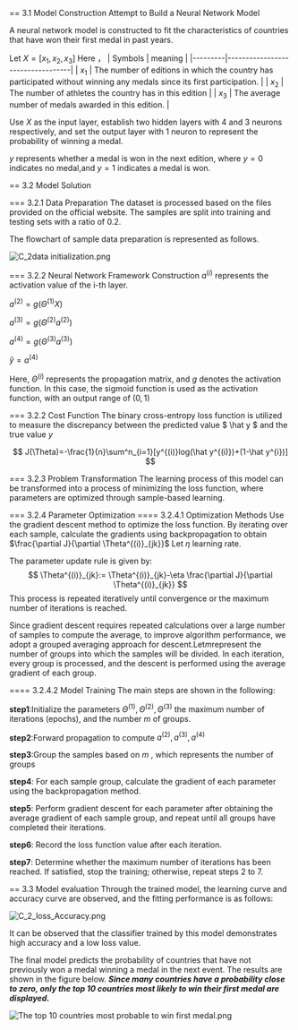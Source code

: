 == 3.1 Model Construction
Attempt to Build a Neural Network Model 

A neural network model is constructed to fit the characteristics of countries that have won their first medal in past years.

Let $X=[x_1,x_2,x_3]$ Here ，
| Symbols | meaning                          |
|---------|----------------------------------|
| $x_1$   | The number of editions in which the country has participated without winning any medals since its first participation. |
| $x_2$   | The number of athletes the country has in this edition        |
| $x_3$   | The average number of medals awarded in this edition.               |


Use $X$ as the input layer, establish two hidden layers with 4 and 3 neurons respectively, and set the output layer with 1 neuron to represent the probability of winning a medal.

$y$ represents whether a medal is won in the next edition, where $y=0$ indicates no medal,and $y=1$ indicates a medal is won.

== 3.2 Model Solution

=== 3.2.1 Data Preparation
The dataset is processed based on the files provided on the official website. The samples are split into training and testing sets with a ratio of 0.2.

The flowchart of sample data preparation is represented as follows.

![C_2data initialization.png](<attachment:C_2data initialization.png>)

=== 3.2.2 Neural Network Framework Construction
$a^{(i)}$ represents the activation value of the i-th layer.

$a^{(2)}=g(\Theta^{(1)}X)$

$a^{(3)}=g(\Theta^{(2)}a^{(2)})$

$a^{(4)}=g(\Theta^{(3)}a^{(3)})$

$\hat y=a^{(4)}$

Here, $\Theta^{(i)}$ represents the propagation matrix, and $g$ denotes the activation function. In this case, the sigmoid function is used as the activation function, with an output range of $(0,1)$

=== 3.2.2 Cost Function
The binary cross-entropy loss function is utilized to measure the discrepancy between the predicted value $ \hat y $ and the true value $y$

$$
J(\Theta)=-\frac{1}{n}\sum^n_{i=1}[y^{(i)}log(\hat y^{(i)})+(1-\hat y^{i})]
$$

=== 3.2.3 Problem Transformation
The learning process of this model can be transformed into a process of minimizing the loss function, where parameters are optimized through sample-based learning.

=== 3.2.4 Parameter Optimization
==== 3.2.4.1 Optimization Methods
Use the gradient descent method to optimize the loss function. By iterating over each sample, calculate the gradients using backpropagation to obtain $\frac{\partial J}{\partial \Theta^{(i)}_{jk}}$
Let $\eta$ learning rate.

The parameter update rule is given by:
$$
\Theta^{(i)}_{jk}:= \Theta^{(i)}_{jk}-\eta \frac{\partial J}{\partial \Theta^{(i)}_{jk}}
$$
This process is repeated iteratively until convergence or the maximum number of iterations is reached.

Since gradient descent requires repeated calculations over a large number of samples to compute the average, to improve algorithm performance, we adopt a grouped averaging approach for descent.Let$m$represent the number of groups into which the samples will be divided. In each iteration, every group is processed, and the descent is performed using the average gradient of each group.

==== 3.2.4.2 Model Training
The main steps are shown in the following:

**step1**:Initialize the parameters $\Theta^{(1)}, \Theta^{(2)}, \Theta^{(3)}$ the maximum number of iterations (epochs), and the number $m$ of groups. 

**step2**:Forward propagation to compute $a^{(2)},a^{(3)},a^{(4)}$

**step3**:Group the samples based on  $m$ , which represents the number of groups

**step4**: For each sample group, calculate the gradient of each parameter using the backpropagation method.

**step5**: Perform gradient descent for each parameter after obtaining the average gradient of each sample group, and repeat until all groups have completed their iterations.

**step6**: Record the loss function value after each iteration.

**step7**: Determine whether the maximum number of iterations has been reached. If satisfied, stop the training; otherwise, repeat steps 2 to 7.

== 3.3 Model evaluation
Through the trained model, the learning curve and accuracy curve are observed, and the fitting performance is as follows:

![C_2_loss_Accuracy.png](attachment:C_2_loss_Accuracy.png)

It can be observed that the classifier trained by this model demonstrates high accuracy and a low loss value.

The final model predicts the probability of countries that have not previously won a medal winning a medal in the next event. The results are shown in the figure below. ***Since many countries have a probability close to zero, only the top 10 countries most likely to win their first medal are displayed.***

![The top 10 countries most probable to win first medal.png](<attachment:The top 10 countries most probable to win first medal.png>)